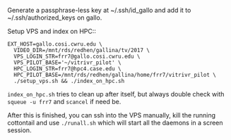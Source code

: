 Generate a passphrase-less key at ~/.ssh/id_gallo and add it to
~/.ssh/authorized_keys on gallo.

Setup VPS and index on HPC::

```
EXT_HOST=gallo.cosi.cwru.edu \
  VIDEO_DIR=/mnt/rds/redhen/gallina/tv/2017 \
  VPS_LOGIN_STR=frr7@gallo.cosi.cwru.edu \
  VPS_PILOT_BASE='~/vitrivr_pilot' \
  HPC_LOGIN_STR=frr7@hpc4.case.edu \
  HPC_PILOT_BASE=/mnt/rds/redhen/gallina/home/frr7/vitrivr_pilot \
  ./setup_vps.sh && ./index_on_hpc.sh
```

`index_on_hpc.sh` tries to clean up after itself, but always double check with
`squeue -u frr7` and `scancel` if need be.

After this is finished, you can ssh into the VPS manually, kill the running
cottontail and use `./runall.sh` which will start all the daemons in a screen
session.
